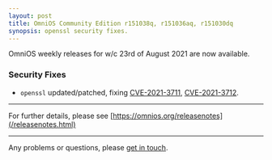 ```yaml
---
layout: post
title: OmniOS Community Edition r151038q, r151036aq, r151030dq
synopsis: openssl security fixes.
---
```

OmniOS weekly releases for w/c 23rd of August 2021 are now available.

### Security Fixes

* `openssl` updated/patched, fixing
  [CVE-2021-3711](https://cve.mitre.org/cgi-bin/cvename.cgi?name=CVE-2021-3711),
  [CVE-2021-3712](https://cve.mitre.org/cgi-bin/cvename.cgi?name=CVE-2021-3712).

---

For further details, please see
[https://omnios.org/releasenotes](/releasenotes.html)

---

Any problems or questions, please [get in touch](/about/contact.html).

